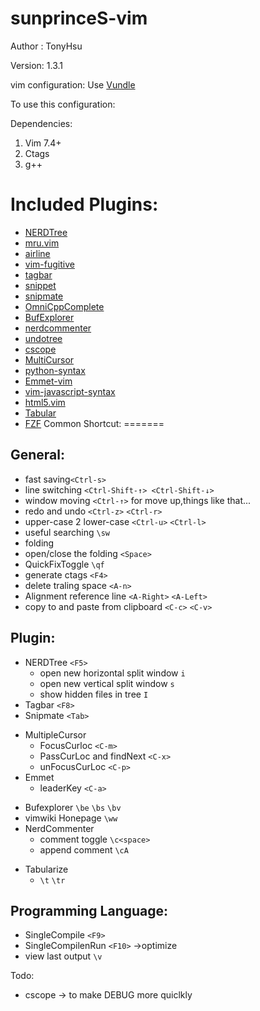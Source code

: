 sunprinceS-vim
========
Author : TonyHsu

Version: 1.3.1

vim configuration:
Use [Vundle](https://github.com/gmarik/Vundle.vim)

To use this configuration:

Dependencies:

1. Vim 7.4+
2. Ctags
3. g++

Included Plugins:
======
* [NERDTree](https://github.com/scrooloose/nerdtree)
* [mru.vim](https://github.com/vim-scripts/mru.vim)
* [airline](https://github.com/bling/vim-airline)
* [vim-fugitive](https://github.com/tpope/vim-fugitive)
* [tagbar](https://github.com/majutsushi/tagbar)
* [snippet](https://github.com/honza/vim-snippets)
* [snipmate](https://github.com/garbas/vim-snipmate)
* [OmniCppComplete](https://github.com/vim-scripts/OmniCppComplete)
* [BufExplorer](https://github.com/jlanzarotta/bufexplorer)
* [nerdcommenter](https://github.com/scrooloose/nerdcommenter)
* [undotree](https://github.com/mbbill/undotree)
* [cscope](https://github.com/vim-scripts/cscope.vim)
* [MultiCursor](https://github.com/terryma/vim-multiple-cursors)
* [python-syntax](https://github.com/hdima/python-syntax)
* [Emmet-vim](https://github.com/mattn/emmet-vim)
* [vim-javascript-syntax](https://github.com/jelera/vim-javascript-syntax)
* [html5.vim](https://github.com/othree/html5.vim)
* [Tabular](https://github.com/godlygeek/tabular)
* [FZF](https://github.com/junegunn/fzf)
Common Shortcut:
=======

General:
-----
+ fast saving`<Ctrl-s>`
+ line switching `<Ctrl-Shift-↑> <Ctrl-Shift-↓>` 
+ window moving `<Ctrl-↑>` for move up,things like that...
+ redo and undo `<Ctrl-z>` `<Ctrl-r>`
+ upper-case 2 lower-case `<Ctrl-u>` `<Ctrl-l>`
+ useful searching `\sw`
+ folding 
+ open/close the folding `<Space>`
+ QuickFixToggle `\qf`
+ generate ctags `<F4>`
+ delete traling space `<A-n>`
+ Alignment reference line `<A-Right>` `<A-Left>`
+ copy to and paste from clipboard `<C-c>`  `<C-v>`

Plugin:
------
+ NERDTree `<F5>`
	+ open new horizontal split window `i`
	+ open new vertical split window `s`
	+ show hidden files in tree `I`
+ Tagbar `<F8>`
+ Snipmate `<Tab>` 
* MultipleCursor
    + FocusCurloc `<C-m>`
    + PassCurLoc and findNext  `<C-x>`
    + unFocusCurLoc `<C-p>`
* Emmet
    + leaderKey `<C-a>`
+ Bufexplorer `\be` `\bs` `\bv`
+ vimwiki Honepage `\ww`
+ NerdCommenter
	+ comment toggle `\c<space>`
	+ append comment `\cA`
* Tabularize
	+ `\t` `\tr`

Programming Language:
-------
+ SingleCompile `<F9>`
+ SingleCompilenRun `<F10>`
	->optimize <C-F9> <C-F10>
+ view last output `\v`

Todo:
+ cscope -> to make DEBUG more quiclkly

